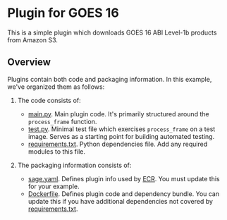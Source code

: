 # Plugin for GOES 16

This is a simple plugin which downloads GOES 16 ABI Level-1b products from Amazon S3. 

## Overview

Plugins contain both code and packaging information. In this example, we've organized them as follows:

1. The code consists of:
    * [main.py](./main.py). Main plugin code. It's primarily structured around the `process_frame` function.
    * [test.py](./test.py). Minimal test file which exercises `process_frame` on a test image. Serves as a starting point for building automated testing.
    * [requirements.txt](./requirements.txt). Python dependencies file. Add any required modules to this file.

2. The packaging information consists of:
    * [sage.yaml](./sage.yaml). Defines plugin info used by [ECR](https://portal.sagecontinuum.org). You must update this for your example.
    * [Dockerfile](./Dockerfile). Defines plugin code and dependency bundle. You can update this if you have additional dependencies not covered by [requirements.txt](./requirements.txt).
